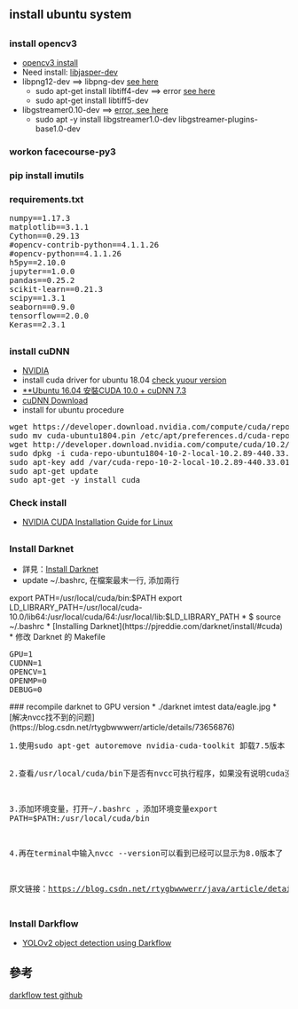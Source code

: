 ## install ubuntu system
## 
### install opencv3
* [opencv3 install](https://www.learnopencv.com/install-opencv3-on-ubuntu/)
* Need install: [libjasper-dev](https://blog.csdn.net/CAU_Ayao/article/details/83990246)
* libpng12-dev ==> libpng-dev [see here](https://askubuntu.com/questions/991706/e-package-libpng12-dev-has-no-installation-candidate)
    * sudo apt-get install libtiff4-dev ==> error [see here](https://hant-kb.kutu66.com/others/post_12889923)
    *  sudo apt-get install libtiff5-dev
* libgstreamer0.10-dev ==> [error, see here](https://mlog.club/article/2282932)
    * sudo apt -y install libgstreamer1.0-dev libgstreamer-plugins-base1.0-dev
### workon facecourse-py3
### pip install imutils
### requirements.txt
<pre>
numpy==1.17.3
matplotlib==3.1.1
Cython==0.29.13
#opencv-contrib-python==4.1.1.26
#opencv-python==4.1.1.26
h5py==2.10.0
jupyter==1.0.0
pandas==0.25.2
scikit-learn==0.21.3
scipy==1.3.1
seaborn==0.9.0
tensorflow==2.0.0
Keras==2.3.1
</pre>
##
### install cuDNN
* [NVIDIA](https://developer.nvidia.com/cuda-downloads)
* install cuda driver for ubuntu 18.04 [check yuour version](https://blog.csdn.net/ZJU_QZH/article/details/85062258)
* [**Ubuntu 16.04 安裝CUDA 10.0 + cuDNN 7.3](https://medium.com/@zihansyu/ubuntu-16-04-%E5%AE%89%E8%A3%9Dcuda-10-0-cudnn-7-3-8254cb642e70)
* [cuDNN Download](https://developer.nvidia.com/rdp/cudnn-download)
* install for ubuntu procedure
<pre>
wget https://developer.download.nvidia.com/compute/cuda/repos/ubuntu1804/x86_64/cuda-ubuntu1804.pin
sudo mv cuda-ubuntu1804.pin /etc/apt/preferences.d/cuda-repository-pin-600
wget http://developer.download.nvidia.com/compute/cuda/10.2/Prod/local_installers/cuda-repo-ubuntu1804-10-2-local-10.2.89-440.33.01_1.0-1_amd64.deb
sudo dpkg -i cuda-repo-ubuntu1804-10-2-local-10.2.89-440.33.01_1.0-1_amd64.deb
sudo apt-key add /var/cuda-repo-10-2-local-10.2.89-440.33.01/7fa2af80.pub
sudo apt-get update
sudo apt-get -y install cuda
</pre>
### Check install 
* [NVIDIA CUDA Installation Guide for Linux](https://docs.nvidia.com/cuda/archive/10.0/cuda-installation-guide-linux/index.html#ubuntu-installation)
##
### Install Darknet
* 詳見：[Install Darknet](https://pjreddie.com/darknet/install/#cuda)
* update ~/.bashrc, 在檔案最末一行, 添加兩行
</pre>
export PATH=/usr/local/cuda/bin:$PATH
export LD_LIBRARY_PATH=/usr/local/cuda-10.0/lib64:/usr/local/cuda/64:/usr/local/lib:$LD_LIBRARY_PATH
</pre>
* $ source ~/.bashrc
* [Installing Darknet](https://pjreddie.com/darknet/install/#cuda)
* 修改 Darknet 的 Makefile
<pre>
GPU=1
CUDNN=1
OPENCV=1
OPENMP=0
DEBUG=0
</pre>
### recompile darknet to GPU version
* ./darknet imtest data/eagle.jpg
* [解决nvcc找不到的问题](https://blog.csdn.net/rtygbwwwerr/article/details/73656876)
<pre>
1.使用sudo apt-get autoremove nvidia-cuda-toolkit 卸载7.5版本

2.查看/usr/local/cuda/bin下是否有nvcc可执行程序，如果没有说明cuda没有正常安装，需要重新安装，如果有，进入下一步

3.添加环境变量，打开~/.bashrc ，添加环境变量export PATH=$PATH:/usr/local/cuda/bin

4.再在terminal中输入nvcc --version可以看到已经可以显示为8.0版本了

原文链接：https://blog.csdn.net/rtygbwwwerr/java/article/details/73656876
</pre>
##
### Install Darkflow
* [YOLOv2 object detection using Darkflow](https://towardsdatascience.com/yolov2-object-detection-using-darkflow-83db6aa5cf5f)
## 參考
[darkflow test github](https://github.com/inhail/darkflow)
         
